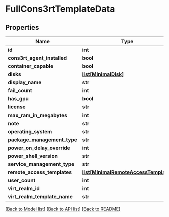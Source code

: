 # FullCons3rtTemplateData

## Properties
Name | Type | Description | Notes
------------ | ------------- | ------------- | -------------
**id** | **int** |  | [optional] 
**cons3rt_agent_installed** | **bool** |  | [optional] 
**container_capable** | **bool** |  | [optional] 
**disks** | [**list[MinimalDisk]**](MinimalDisk.md) |  | [optional] 
**display_name** | **str** |  | [optional] 
**fail_count** | **int** |  | [optional] 
**has_gpu** | **bool** |  | [optional] 
**license** | **str** |  | [optional] 
**max_ram_in_megabytes** | **int** |  | [optional] 
**note** | **str** |  | [optional] 
**operating_system** | **str** |  | 
**package_management_type** | **str** |  | [optional] 
**power_on_delay_override** | **int** |  | [optional] 
**power_shell_version** | **str** |  | [optional] 
**service_management_type** | **str** |  | [optional] 
**remote_access_templates** | [**list[MinimalRemoteAccessTemplate]**](MinimalRemoteAccessTemplate.md) |  | [optional] 
**user_count** | **int** |  | [optional] 
**virt_realm_id** | **int** |  | [optional] 
**virt_realm_template_name** | **str** |  | 

[[Back to Model list]](../README.md#documentation-for-models) [[Back to API list]](../README.md#documentation-for-api-endpoints) [[Back to README]](../README.md)


